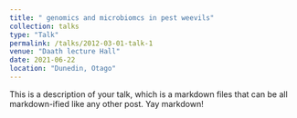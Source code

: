 ```yaml
---
title: " genomics and microbiomcs in pest weevils"
collection: talks
type: "Talk"
permalink: /talks/2012-03-01-talk-1
venue: "Daath lecture Hall"
date: 2021-06-22
location: "Dunedin, Otago"
---
```


This is a description of your talk, which is a markdown files that can be all markdown-ified like any other post. Yay markdown!
